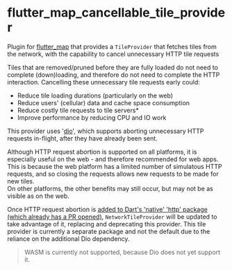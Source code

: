 # flutter_map_cancellable_tile_provider

Plugin for [flutter_map](https://github.com/fleaflet/flutter_map) that provides a `TileProvider` that fetches tiles from the network, with the capability to cancel unnecessary HTTP tile requests

Tiles that are removed/pruned before they are fully loaded do not need to complete (down)loading, and therefore do not need to complete the HTTP interaction. Cancelling these unnecessary tile requests early could:

- Reduce tile loading durations (particularly on the web)
- Reduce users' (cellular) data and cache space consumption
- Reduce costly tile requests to tile servers*
- Improve performance by reducing CPU and IO work

This provider uses '[dio](https://pub.dev/packages/dio)', which supports aborting unnecessary HTTP requests in-flight, after they have already been sent.

Although HTTP request abortion is supported on all platforms, it is especially useful on the web - and therefore recommended for web apps. This is because the web platform has a limited number of simulatous HTTP requests, and so closing the requests allows new requests to be made for new tiles.  
On other platforms, the other benefits may still occur, but may not be as visible as on the web.

Once HTTP request abortion is [added to Dart's 'native' 'http' package (which already has a PR opened)](https://github.com/dart-lang/http/issues/424), `NetworkTileProvider` will be updated to take advantage of it, replacing and deprecating this provider. This tile provider is currently a separate package and not the default due to the reliance on the additional Dio dependency.

> WASM is currently not supported, because Dio does not yet support it.
